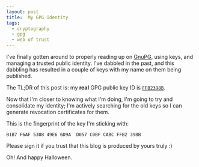 ```yaml
---
layout: post
title:  My GPG Identity
tags:
  - cryptography
  - gpg
  - web of trust
---
```


I've finally gotten around to properly reading up on [GnuPG][gpg], using keys,
and managing a trusted public identity. I've dabbled in the past, and this
dabbling has resulted in a couple of keys with my name on them being published.

The TL;DR of this post is: my **real** GPG public key ID is [`FFB2398B`][key].

[gpg]: https://www.gnupg.org/gph/en/manual.html
[key]: http://hkps.pool.sks-keyservers.net/pks/lookup?op=get&search=0xC0BFCABCFFB2398B

<!-- MORE -->

Now that I'm closer to knowing what I'm doing, I'm going to try and consolidate
my identity; I'm actively searching for the old keys so I can generate
revocation certificates for them.

This is the fingerprint of the key I'm sticking with:

    B1B7 F6AF 5308 49E6 6D9A  D057 C0BF CABC FFB2 398B

Please sign it if you trust that this blog is produced by yours truly :)


Oh! And happy Halloween.
